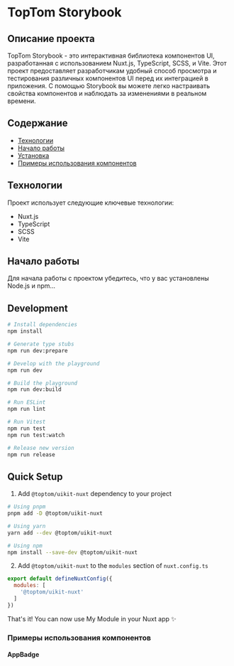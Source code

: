 # TopTom Storybook

## Описание проекта

TopTom Storybook - это интерактивная библиотека компонентов UI, разработанная с использованием Nuxt.js, TypeScript, SCSS, и Vite. Этот проект предоставляет разработчикам удобный способ просмотра и тестирования различных компонентов UI перед их интеграцией в приложения. С помощью Storybook вы можете легко настраивать свойства компонентов и наблюдать за изменениями в реальном времени.

## Содержание

- [Технологии](#технологии)
- [Начало работы](#начало-работы)
- [Установка](#установка)
- [Примеры использования компонентов](#примеры-использования-компонентов)

## Технологии

Проект использует следующие ключевые технологии:

- Nuxt.js
- TypeScript
- SCSS
- Vite

## Начало работы

Для начала работы с проектом убедитесь, что у вас установлены Node.js и npm...

## Development

```bash
# Install dependencies
npm install

# Generate type stubs
npm run dev:prepare

# Develop with the playground
npm run dev

# Build the playground
npm run dev:build

# Run ESLint
npm run lint

# Run Vitest
npm run test
npm run test:watch

# Release new version
npm run release
```

## Quick Setup

1. Add `@toptom/uikit-nuxt` dependency to your project

```bash
# Using pnpm
pnpm add -D @toptom/uikit-nuxt

# Using yarn
yarn add --dev @toptom/uikit-nuxt

# Using npm
npm install --save-dev @toptom/uikit-nuxt
```

2. Add `@toptom/uikit-nuxt` to the `modules` section of `nuxt.config.ts`

```js
export default defineNuxtConfig({
  modules: [
    '@toptom/uikit-nuxt'
  ]
})
```

That's it! You can now use My Module in your Nuxt app ✨


### Примеры использования компонентов

#### AppBadge

